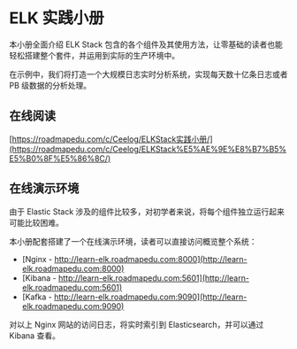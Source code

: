 # ELK 实践小册

本小册全面介绍 ELK Stack 包含的各个组件及其使用方法，让零基础的读者也能轻松搭建整个套件，并运用到实际的生产环境中。

在示例中，我们将打造一个大规模日志实时分析系统，实现每天数十亿条日志或者 PB 级数据的分析处理。

## 在线阅读

[https://roadmapedu.com/c/Ceelog/ELKStack实践小册/](https://roadmapedu.com/c/Ceelog/ELKStack%E5%AE%9E%E8%B7%B5%E5%B0%8F%E5%86%8C/)

## 在线演示环境

由于 Elastic Stack 涉及的组件比较多，对初学者来说，将每个组件独立运行起来可能比较困难。

本小册配套搭建了一个在线演示环境，读者可以直接访问概览整个系统：

- [Nginx - http://learn-elk.roadmapedu.com:8000](http://learn-elk.roadmapedu.com:8000)
- [Kibana - http://learn-elk.roadmapedu.com:5601](http://learn-elk.roadmapedu.com:5601)
- [Kafka - http://learn-elk.roadmapedu.com:9090](http://learn-elk.roadmapedu.com:9090)

对以上 Nginx 网站的访问日志，将实时索引到 Elasticsearch，并可以通过 Kibana 查看。